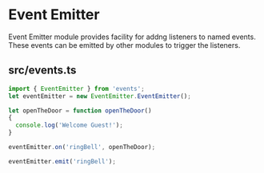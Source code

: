 # Event Emitter

Event Emitter module provides facility for addng listeners to named events.
These events can be emitted by other modules to trigger the listeners.

## src/events.ts

```ts
import { EventEmitter } from 'events';
let eventEmitter = new EventEmitter.EventEmitter();

let openTheDoor = function openTheDoor()
{
  console.log('Welcome Guest!');
}

eventEmitter.on('ringBell', openTheDoor);

eventEmitter.emit('ringBell');
```